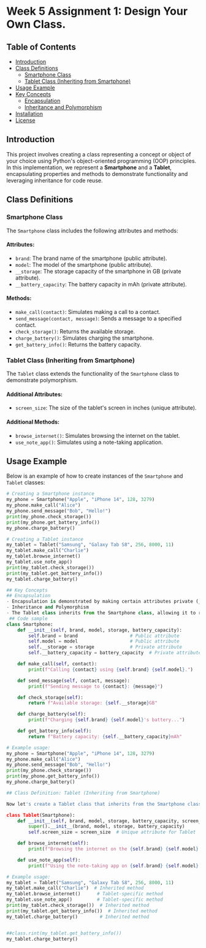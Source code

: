 # Week 5 Assignment 1: Design Your Own Class.

## Table of Contents
- [Introduction](#introduction)
- [Class Definitions](#class-definitions)
  - [Smartphone Class](#smartphone-class)
  - [Tablet Class (Inheriting from Smartphone)](#tablet-class-inheriting-from-smartphone)
- [Usage Example](#usage-example)
- [Key Concepts](#key-concepts)
  - [Encapsulation](#encapsulation)
  - [Inheritance and Polymorphism](#inheritance-and-polymorphism)
- [Installation](#installation)
- [License](#license)

## Introduction
This project involves creating a class representing a concept or object of your choice using Python's object-oriented programming (OOP) principles. In this implementation, we represent a **Smartphone** and a **Tablet**, encapsulating properties and methods to demonstrate functionality and leveraging inheritance for code reuse.

## Class Definitions

### Smartphone Class
The `Smartphone` class includes the following attributes and methods:

#### Attributes:
- `brand`: The brand name of the smartphone (public attribute).
- `model`: The model of the smartphone (public attribute).
- `__storage`: The storage capacity of the smartphone in GB (private attribute).
- `__battery_capacity`: The battery capacity in mAh (private attribute).

#### Methods:
- `make_call(contact)`: Simulates making a call to a contact.
- `send_message(contact, message)`: Sends a message to a specified contact.
- `check_storage()`: Returns the available storage.
- `charge_battery()`: Simulates charging the smartphone.
- `get_battery_info()`: Returns the battery capacity.

### Tablet Class (Inheriting from Smartphone)
The `Tablet` class extends the functionality of the `Smartphone` class to demonstrate polymorphism.

#### Additional Attributes:
- `screen_size`: The size of the tablet's screen in inches (unique attribute).

#### Additional Methods:
- `browse_internet()`: Simulates browsing the internet on the tablet.
- `use_note_app()`: Simulates using a note-taking application.

## Usage Example
Below is an example of how to create instances of the `Smartphone` and `Tablet` classes:

```python
# Creating a Smartphone instance
my_phone = Smartphone("Apple", "iPhone 14", 128, 3279)
my_phone.make_call("Alice")
my_phone.send_message("Bob", "Hello!")
print(my_phone.check_storage())
print(my_phone.get_battery_info())
my_phone.charge_battery()

# Creating a Tablet instance
my_tablet = Tablet("Samsung", "Galaxy Tab S8", 256, 8000, 11)
my_tablet.make_call("Charlie")
my_tablet.browse_internet()
my_tablet.use_note_app()
print(my_tablet.check_storage())
print(my_tablet.get_battery_info())
my_tablet.charge_battery()

## Key Concepts
## Encapsulation
- Encapsulation is demonstrated by making certain attributes private (__storage and __battery_capacity). This protects the internal state of an object and controls access through public methods.
- Inheritance and Polymorphism
- The Tablet class inherits from the Smartphone class, allowing it to reuse the methods defined in the Smartphone class while also adding unique features. This shows polymorphism as the tablet can call methods from its parent
 ## Code sample
class Smartphone:
    def __init__(self, brand, model, storage, battery_capacity):
        self.brand = brand                   # Public attribute
        self.model = model                   # Public attribute
        self.__storage = storage             # Private attribute
        self.__battery_capacity = battery_capacity  # Private attribute

    def make_call(self, contact):
        print(f"Calling {contact} using {self.brand} {self.model}.")

    def send_message(self, contact, message):
        print(f"Sending message to {contact}: {message}")

    def check_storage(self):
        return f"Available storage: {self.__storage}GB"

    def charge_battery(self):
        print(f"Charging {self.brand} {self.model}'s battery...")

    def get_battery_info(self):
        return f"Battery capacity: {self.__battery_capacity}mAh"

# Example usage:
my_phone = Smartphone("Apple", "iPhone 14", 128, 3279)
my_phone.make_call("Alice")
my_phone.send_message("Bob", "Hello!")
print(my_phone.check_storage())
print(my_phone.get_battery_info())
my_phone.charge_battery()

## Class Definition: Tablet (Inheriting from Smartphone)

Now let's create a Tablet class that inherits from the Smartphone class. It will have some similar properties and methods but also include some unique attributes and methods.

class Tablet(Smartphone):
    def __init__(self, brand, model, storage, battery_capacity, screen_size):
        super().__init__(brand, model, storage, battery_capacity)
        self.screen_size = screen_size  # Unique attribute for Tablet

    def browse_internet(self):
        print(f"Browsing the internet on the {self.brand} {self.model} with a {self.screen_size}-inch screen.")

    def use_note_app(self):
        print(f"Using the note-taking app on {self.brand} {self.model}.")

# Example usage:
my_tablet = Tablet("Samsung", "Galaxy Tab S8", 256, 8000, 11)
my_tablet.make_call("Charlie")  # Inherited method
my_tablet.browse_internet()      # Tablet-specific method
my_tablet.use_note_app()         # Tablet-specific method
print(my_tablet.check_storage())  # Inherited method
print(my_tablet.get_battery_info())  # Inherited method
my_tablet.charge_battery()        # Inherited method


##class.rint(my_tablet.get_battery_info())
my_tablet.charge_battery()
